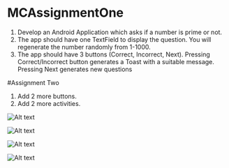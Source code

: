 # MCAssignmentOne
1. Develop an Android Application which asks if a number is prime or not.
2. The app should have one TextField to display the question. You will regenerate the number randomly from 1-1000.
3. The app should have 3 buttons (Correct, Incorrect, Next). Pressing Correct/Incorrect button generates a Toast with a suitable message. Pressing Next generates new questions

#Assignment Two

1. Add 2 more buttons. 
2. Add 2 more activities.



![Alt text](Screenshot_20170205-115246.png?raw=true "ScreenShot")

![Alt text](Screenshot_20170205-115250.png?raw=true "ScreenShot")

![Alt text](Screenshot_20170205-115256.png?raw=true "ScreenShot")

![Alt text](Screenshot_20170205-115303.png?raw=true "ScreenShot")
